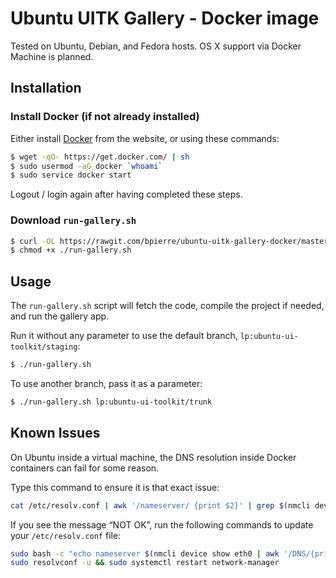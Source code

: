 # Ubuntu UITK Gallery - Docker image

Tested on Ubuntu, Debian, and Fedora hosts. OS X support via Docker Machine is planned.

## Installation

### Install Docker (if not already installed)

Either install [Docker](http://docker.com) from the website, or using these commands:

```sh
$ wget -qO- https://get.docker.com/ | sh
$ sudo usermod -aG docker `whoami`
$ sudo service docker start
```

Logout / login again after having completed these steps.

### Download `run-gallery.sh`

```sh
$ curl -OL https://rawgit.com/bpierre/ubuntu-uitk-gallery-docker/master/run-gallery.sh
$ chmod +x ./run-gallery.sh
```

## Usage

The `run-gallery.sh` script will fetch the code, compile the project if needed, and run the gallery app.

Run it without any parameter to use the default branch, `lp:ubuntu-ui-toolkit/staging`:

```sh
$ ./run-gallery.sh
```

To use another branch, pass it as a parameter:

```sh
$ ./run-gallery.sh lp:ubuntu-ui-toolkit/trunk
```

## Known Issues

On Ubuntu inside a virtual machine, the DNS resolution inside Docker containers can fail for some reason.

Type this command to ensure it is that exact issue:

```sh
cat /etc/resolv.conf | awk '/nameserver/ {print $2}' | grep $(nmcli device show eth0 | awk '/IP4\.DNS/ {print$2}') && echo 'OK. Nothing to do.' || echo 'NOT OK.'
```

If you see the message “NOT OK”, run the following commands to update your `/etc/resolv.conf` file:

```sh
sudo bash -c "echo nameserver $(nmcli device show eth0 | awk '/DNS/{print $2}') >> /etc/resolvconf/resolv.conf.d/tail"
sudo resolvconf -u && sudo systemctl restart network-manager
```
